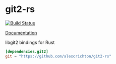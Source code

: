 # git2-rs

[![Build Status](https://travis-ci.org/alexcrichton/git2-rs.svg?branch=master)](https://travis-ci.org/alexcrichton/git2-rs)

[Documentation](http://alexcrichton.com/git2-rs/git2/index.html)

libgit2 bindings for Rust

```toml
[dependencies.git2]
git = "https://github.com/alexcrichton/git2-rs"
```
